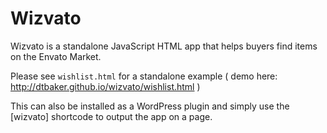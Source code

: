 # Wizvato

Wizvato is a standalone JavaScript HTML app that helps buyers find items on the Envato Market.

Please see `wishlist.html` for a standalone example ( demo here: http://dtbaker.github.io/wizvato/wishlist.html )

This can also be installed as a WordPress plugin and simply use the [wizvato] shortcode to output the app on a page.

